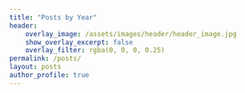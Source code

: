 ```yaml
---
title: "Posts by Year"
header:
    overlay_image: /assets/images/header/header_image.jpg
    show_overlay_excerpt: false
    overlay_filter: rgba(0, 0, 0, 0.25)
permalink: /posts/
layout: posts
author_profile: true
---
```


